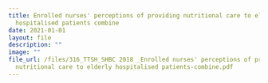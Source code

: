 ```yaml
---
title: Enrolled nurses' perceptions of providing nutritional care to elderly
  hospitalised patients combine
date: 2021-01-01
layout: file
description: ""
image: ""
file_url: /files/316_TTSH_SHBC 2018 _Enrolled nurses' perceptions of providing
  nutritional care to elderly hospitalised patients-combine.pdf
---
```

